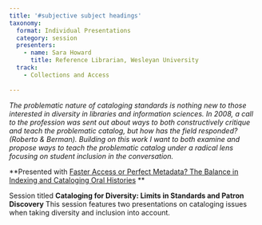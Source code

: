 ```yaml
---
title: '#subjective subject headings'
taxonomy:
  format: Individual Presentations
  category: session
  presenters:
    - name: Sara Howard
	  title: Reference Librarian, Wesleyan University
  track:
    - Collections and Access
  
---
```

_The problematic nature of cataloging standards is nothing new to those interested in diversity in libraries and information sciences. In 2008, a call to the profession was sent out about ways to both constructively critique and teach the problematic catalog, but how has the field responded? (Roberto & Berman). Building on this work I want to both examine and propose ways to teach the problematic catalog under a radical lens focusing on student inclusion in the conversation._

**Presented with [Faster Access or Perfect Metadata? The Balance in Indexing and Cataloging Oral Histories](/program/sessions/Faster-Access-or-Perfect-Metadata-The-Balance-in-Indexing-and-Cataloging-Oral-Histories) **

Session titled **Cataloging for Diversity: Limits in Standards and Patron Discovery** This session features two presentations on cataloging issues when taking diversity and inclusion into account.

